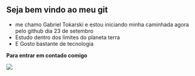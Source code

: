 ## Seja bem vindo ao meu git


- me chamo Gabriel Tokarski e estou iniciando minha caminhada agora pelo github dia 23 de setembro
- Estudo dentro dos limites do planeta terra
- E Gosto bastante de tecnologia

 **Para entrar em  contado comigo** 

![](https://media1.tenor.com/m/NJVGXRgJ_wQAAAAC/max-verstappen-formula1.gif)
